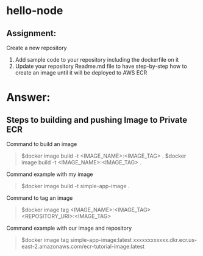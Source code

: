 # hello-node

## Assignment:

Create a new repository
1. Add sample code to your repository including the dockerfile on it
2. Update your repository Readme.md file to have step-by-step how to create an image until it will be deployed to AWS ECR


# Answer:
## Steps to building and pushing Image to Private ECR

Command to build an image
> $docker image build -t <IMAGE_NAME>:<IMAGE_TAG> .
> $docker image build -t <IMAGE_NAME>:<IMAGE_TAG> .

Command example with my image
> $docker image build -t simple-app-image .

Command to tag an image
> $docker image tag <IMAGE_NAME>:<IMAGE_TAG>  <REPOSITORY_URI>:<IMAGE_TAG>

Command example with our image and repository
> $docker image tag simple-app-image:latest  xxxxxxxxxxxx.dkr.ecr.us-east-2.amazonaws.com/ecr-tutorial-image:latest



